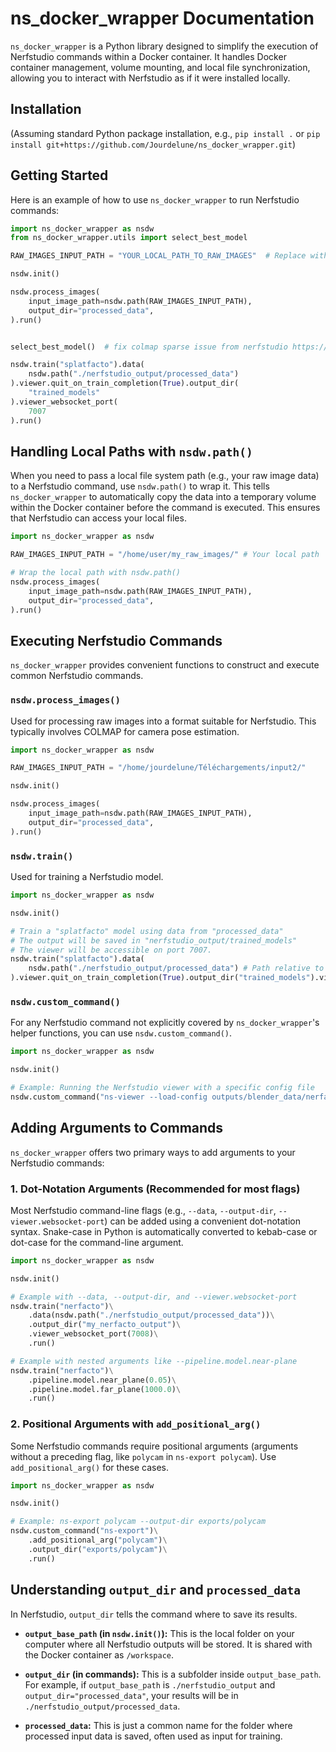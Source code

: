 # ns_docker_wrapper Documentation

`ns_docker_wrapper` is a Python library designed to simplify the execution of Nerfstudio commands within a Docker container. It handles Docker container management, volume mounting, and local file synchronization, allowing you to interact with Nerfstudio as if it were installed locally.

## Installation

(Assuming standard Python package installation, e.g., `pip install .` or `pip install git+https://github.com/Jourdelune/ns_docker_wrapper.git`)

## Getting Started

Here is an example of how to use `ns_docker_wrapper` to run Nerfstudio commands:

```python
import ns_docker_wrapper as nsdw
from ns_docker_wrapper.utils import select_best_model

RAW_IMAGES_INPUT_PATH = "YOUR_LOCAL_PATH_TO_RAW_IMAGES"  # Replace with your actual path

nsdw.init()

nsdw.process_images(
    input_image_path=nsdw.path(RAW_IMAGES_INPUT_PATH),
    output_dir="processed_data",
).run()


select_best_model()  # fix colmap sparse issue from nerfstudio https://github.com/nerfstudio-project/nerfstudio/issues/3435

nsdw.train("splatfacto").data(
    nsdw.path("./nerfstudio_output/processed_data")
).viewer.quit_on_train_completion(True).output_dir(
    "trained_models"
).viewer_websocket_port(
    7007
).run()
```

## Handling Local Paths with `nsdw.path()`

When you need to pass a local file system path (e.g., your raw image data) to a Nerfstudio command, use `nsdw.path()` to wrap it. This tells `ns_docker_wrapper` to automatically copy the data into a temporary volume within the Docker container before the command is executed. This ensures that Nerfstudio can access your local files.

```python
import ns_docker_wrapper as nsdw

RAW_IMAGES_INPUT_PATH = "/home/user/my_raw_images/" # Your local path

# Wrap the local path with nsdw.path()
nsdw.process_images(
    input_image_path=nsdw.path(RAW_IMAGES_INPUT_PATH),
    output_dir="processed_data",
).run()
```

## Executing Nerfstudio Commands

`ns_docker_wrapper` provides convenient functions to construct and execute common Nerfstudio commands.

### `nsdw.process_images()`

Used for processing raw images into a format suitable for Nerfstudio. This typically involves COLMAP for camera pose estimation.

```python
import ns_docker_wrapper as nsdw

RAW_IMAGES_INPUT_PATH = "/home/jourdelune/Téléchargements/input2/"

nsdw.init()

nsdw.process_images(
    input_image_path=nsdw.path(RAW_IMAGES_INPUT_PATH),
    output_dir="processed_data",
).run()
```

### `nsdw.train()`

Used for training a Nerfstudio model.

```python
import ns_docker_wrapper as nsdw

nsdw.init()

# Train a "splatfacto" model using data from "processed_data"
# The output will be saved in "nerfstudio_output/trained_models"
# The viewer will be accessible on port 7007.
nsdw.train("splatfacto").data(
    nsdw.path("./nerfstudio_output/processed_data") # Path relative to output_base_path
).viewer.quit_on_train_completion(True).output_dir("trained_models").viewer_websocket_port(7007).run()
```

### `nsdw.custom_command()`

For any Nerfstudio command not explicitly covered by `ns_docker_wrapper`'s helper functions, you can use `nsdw.custom_command()`.

```python
import ns_docker_wrapper as nsdw

nsdw.init()

# Example: Running the Nerfstudio viewer with a specific config file
nsdw.custom_command("ns-viewer --load-config outputs/blender_data/nerfacto/2023-01-01_120000/config.yml").run()
```

## Adding Arguments to Commands

`ns_docker_wrapper` offers two primary ways to add arguments to your Nerfstudio commands:

### 1. Dot-Notation Arguments (Recommended for most flags)

Most Nerfstudio command-line flags (e.g., `--data`, `--output-dir`, `--viewer.websocket-port`) can be added using a convenient dot-notation syntax. Snake-case in Python is automatically converted to kebab-case or dot-case for the command-line argument.

```python
import ns_docker_wrapper as nsdw

nsdw.init()

# Example with --data, --output-dir, and --viewer.websocket-port
nsdw.train("nerfacto")\
    .data(nsdw.path("./nerfstudio_output/processed_data"))\
    .output_dir("my_nerfacto_output")\
    .viewer_websocket_port(7008)\
    .run()

# Example with nested arguments like --pipeline.model.near-plane
nsdw.train("nerfacto")\
    .pipeline.model.near_plane(0.05)\
    .pipeline.model.far_plane(1000.0)\
    .run()
```

### 2. Positional Arguments with `add_positional_arg()`

Some Nerfstudio commands require positional arguments (arguments without a preceding flag, like `polycam` in `ns-export polycam`). Use `add_positional_arg()` for these cases.

```python
import ns_docker_wrapper as nsdw

nsdw.init()

# Example: ns-export polycam --output-dir exports/polycam
nsdw.custom_command("ns-export")\
    .add_positional_arg("polycam")\
    .output_dir("exports/polycam")\
    .run()
```

## Understanding `output_dir` and `processed_data`

In Nerfstudio, `output_dir` tells the command where to save its results.

- **`output_base_path` (in `nsdw.init()`):** This is the local folder on your computer where all Nerfstudio outputs will be stored. It is shared with the Docker container as `/workspace`.

- **`output_dir` (in commands):** This is a subfolder inside `output_base_path`. For example, if `output_base_path` is `./nerfstudio_output` and `output_dir="processed_data"`, your results will be in `./nerfstudio_output/processed_data`.

- **`processed_data`:** This is just a common name for the folder where processed input data is saved, often used as input for training.

